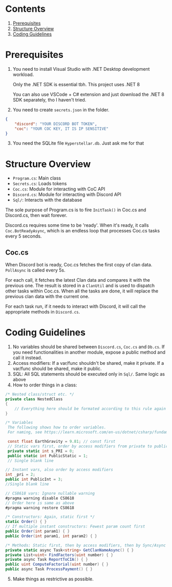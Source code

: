# Contents
1. [Prerequisites](#prerequisites)
2. [Structure Overview](#overview)
3. [Coding Guidelines](#guidelines)

<a name="prerequisites"></a>
# Prerequisites

1. You need to install Visual Studio with .NET Desktop development workload.

    Only the .NET SDK is essential tbh. This project uses .NET 8  

    You can also use VSCode + C# extension and just download the .NET 8 SDK separately, tho I haven't tried.

2. You need to create `secrets.json` in the folder.
```json
{
    "discord": "YOUR DISCORD BOT TOKEN",
    "coc": "YOUR COC KEY, IT IS IP SENSITIVE"
}
```

3. You need the SQLite file `Hyperstellar.db`. Just ask me for that

<a name="overview"></a>
# Structure Overview

* `Program.cs`: Main class
* `Secrets.cs`: Loads tokens
* `Coc.cs`: Module for interacting with CoC API
* `Discord.cs`: Module for interacting with Discord API
* `Sql/`: Interacts with the database

The sole purpose of Program.cs is to fire `InitTask()` in Coc.cs and Discord.cs, then wait forever.

Discord.cs requires some time to be 'ready'. When it's ready, it calls `Coc.BotReadyAsync`, which is an endless loop that processes Coc.cs tasks every 5 seconds.

## Coc.cs
When Discord bot is ready, Coc.cs fetches the first copy of clan data. `PollAsync` is called every 5s.

For each call, it fetches the latest Clan data and compares it with the previous one. The result is stored in a `ClanUtil` and is used to dispatch other tasks within Coc.cs. When all the tasks are done, it will replace the previous clan data with the current one.

For each task run, if it needs to interact with Discord, it will call the appropriate methods in `Discord.cs`.

<a name="guidelines"></a>
# Coding Guidelines

1. No variables should be shared between `Discord.cs`, `Coc.cs` and `Db.cs`. If you need functionalities in another module, expose a public method and call it instead.
2. Access modifiers: If a var/func shouldn't be shared, make it private. If a var/func should be shared, make it public.
3. SQL: All SQL statements should be executed only in `Sql/`. Same logic as above
4. How to order things in a class:
```cs
/* Nested class/struct etc. */
private class NestedClass
{
    // Everything here should be formated according to this rule again
}

/* Variables
 The following shows how to order variables.
 For naming, see https://learn.microsoft.com/en-us/dotnet/csharp/fundamentals/coding-style/identifier-names */

 const float EarthGravity = 9.81; // const first
 // Static vars first, order by access modifiers from private to public
 private static int s_PRI = 0;
 public static int PublicStatic = 1;
 // Single blank line

// Instant vars, also order by access modifiers
int _pri = 2;
public int PublicInt = 3;
//Single blank line

// CS8618 vars: Ignore nullable warning
#pragma warning disable CS8618
// Order here is same as above
#pragma warning restore CS8618

/* Constructors: Again, static first */
static Order() { }
// If multiple instant constructors: Fewest param count first
public Order(int param1) { }
public Order(int param1, int param2) { }

/* Methods: Static first, then by access modifiers, then by Sync/Async */
private static async Task<string> GetClanNameAsync() { }
private List<uint> FindFactors(uint number) { }
private async Task ReportToCIA() { }
public uint ComputeFactorial(uint number) { }
public async Task ProcessPayment() { }
```
5. Make things as restrictive as possible.